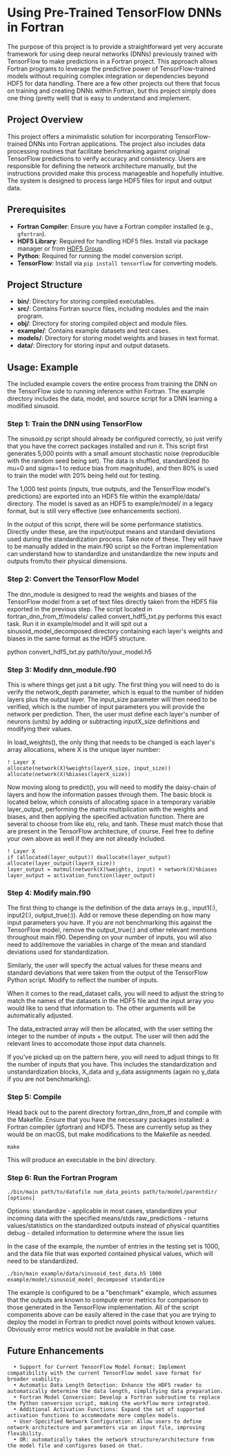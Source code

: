 # Using Pre-Trained TensorFlow DNNs in Fortran

The purpose of this project is to provide a straightforward yet very accurate framework for using deep neural networks (DNNs) previously trained with TensorFlow to make predictions in a Fortran project. This approach allows Fortran programs to leverage the predictive power of TensorFlow-trained models without requiring complex integration or dependencies beyond HDF5 for data handling. There are a few other projects out there that focus on training and creating DNNs within Fortran, but this project simply does one thing (pretty well) that is easy to understand and implement.

## Project Overview

This project offers a minimalistic solution for incorporating TensorFlow-trained DNNs into Fortran applications. The project also includes data processing routines that facilitate benchmarking against original TensorFlow predictions to verify accuracy and consistency. Users are responsible for defining the network architecture manually, but the instructions provided make this process manageable and hopefully intuitive. The system is designed to process large HDF5 files for input and output data.

## Prerequisites

- **Fortran Compiler**: Ensure you have a Fortran compiler installed (e.g., `gfortran`).
- **HDF5 Library**: Required for handling HDF5 files. Install via package manager or from [HDF5 Group](https://www.hdfgroup.org/downloads/hdf5/).
- **Python**: Required for running the model conversion script.
- **TensorFlow**: Install via `pip install tensorflow` for converting models.

## Project Structure

- **bin/**: Directory for storing compiled executables.
- **src/**: Contains Fortran source files, including modules and the main program.
- **obj/**: Directory for storing compiled object and module files.
- **example/**: Contains example datasets and test cases.
- **models/**: Directory for storing model weights and biases in text format.
- **data/**: Directory for storing input and output datasets.

## Usage: Example

The included example covers the entire process from training the DNN on the TensorFlow side to running inference within Fortran. The example directory includes the data, model, and source script for a DNN learning a modified sinusoid.

### Step 1: Train the DNN using TensorFlow

The sinusoid.py script should already be configured correctly, so just verify that you have the correct packages installed and run it. This script first generates 5,000 points with a small amount stochastic noise (reproducible with the random seed being set). The data is shuffled, standardized (to mu=0 and sigma=1 to reduce bias from magnitude), and then 80% is used to train the model with 20% being held out for testing. 

The 1,000 test points (inputs, true outputs, and the TensorFlow model's predictions) are exported into an HDF5 file within the example/data/ directory. The model is saved as an HDF5 to example/model/ in a legacy format, but is still very effective (see enhancements section).

In the output of this script, there will be some performance statistics. Directly under these, are the input/output means and standard deviations used during the standardization process. Take note of these. They will have to be manually added in the main.f90 script so the Fortran implementation can understand how to standardize and unstandardize the new inputs and outputs from/to their physical dimensions.

### Step 2: Convert the TensorFlow Model

The dnn_module is designed to read the weights and biases of the TensorFlow model from a set of text files directly taken from the HDF5 file exported in the previous step. The script located in fortran_dnn_from_tf/models/ called convert_hdf5_txt.py performs this exact task. Run it in example/model and it will spit out a sinusoid_model_decomposed directory containing each layer's weights and biases in the same format as the HDF5 structure.

   python convert_hdf5_txt.py path/to/your_model.h5

### Step 3: Modify dnn_module.f90

This is where things get just a bit ugly. The first thing you will need to do is verify the network_depth parameter, which is equal to the number of hidden layers plus the output layer. The input_size parameter will then need to be verified, which is the number of input parameters you will provide the network per prediction. Then, the user must define each layer's number of neurons (units) by adding or subtracting inputX_size definitions and modifying their values.

In load_weights(), the only thing that needs to be changed is each layer's array allocations, where X is the unique layer number:

    ! Layer X
    allocate(network(X)%weights(layerX_size, input_size))
    allocate(network(X)%biases(layerX_size))

Now moving along to predict(), you will need to modify the daisy-chain of layers and how the information passes through them. The basic block is located below, which consists of allocating space in a temporary variable layer_output, performing the matrix multiplication with the weights and biases, and then applying the specified activation function. There are several to choose from like elu, relu, and tanh. These must match those that are present in the TensorFlow architecture, of course. Feel free to define your own above as well if they are not already included.

    ! Layer X
    if (allocated(layer_output)) deallocate(layer_output)
    allocate(layer_output(layerX_size))
    layer_output = matmul(network(X)%weights, input) + network(X)%biases
    layer_output = activation_function(layer_output)

### Step 4: Modify main.f90

The first thing to change is the definition of the data arrays (e.g., input1(:), input2(:), output_true(:)). Add or remove these depending on how many input parameters you have. If you are not benchmarking this against the TensorFlow model, remove the output_true(:) and other relevant mentions throughout main.f90. Depending on your number of inputs, you will also need to add/remove the variables in charge of the mean and standard deviations used for standardization.

Similarly, the user will specify the actual values for these means and standard deviations that were taken from the output of the TensorFlow Python script. Modify to reflect the number of inputs.

When it comes to the read_dataset calls, you will need to adjust the string to match the names of the datasets in the HDF5 file and the input array you would like to send that information to. The other arguments will be automatically adjusted.

The data_extracted array will then be allocated, with the user setting the integer to the number of inputs + the output. The user will then add the relevant lines to accomodate those input data channels.

If you've picked up on the pattern here, you will need to adjust things to fit the number of inputs that you have. This includes the standardization and unstandardization blocks, X_data and y_data assignments (again no y_data if you are not benchmarking).

### Step 5: Compile

Head back out to the parent directory fortran_dnn_from_tf and compile with the Makefile. Ensure that you have the necessary packages installed: a Fortran compiler (gfortran) and HDF5. These are currently setup as they would be on macOS, but make modifications to the Makefile as needed.

    make

This will produce an executable in the bin/ directory.

### Step 6: Run the Fortran Program

    ./bin/main path/to/datafile num_data_points path/to/model/parentdir/ [options]

Options:
standardize - applicable in most cases, standardizes your incoming data with the specified means/stds
raw_predictions - returns values/statistics on the standardized outputs instead of physical quantities
debug - detailed information to determine where the issue lies

In the case of the example, the number of entries in the testing set is 1000, and the data file that was exported contained physical values, which will need to be standardized.

    ./bin/main example/data/sinusoid_test_data.h5 1000 example/model/sinusoid_model_decomposed standardize

The example is configured to be a "benchmark" example, which assumes that the outputs are known to compute error metrics for comparison to those generated in the TensorFlow implementation. All of the script components above can be easily altered in the case that you are trying to deploy the model in Fortran to predict novel points without known values. Obviously error metrics would not be available in that case.


## Future Enhancements

      •	Support for Current TensorFlow Model Format: Implement compatibility with the current TensorFlow model save format for broader usability.
      •	Automatic Data Length Detection: Enhance the HDF5 reader to automatically determine the data length, simplifying data preparation.
      •	Fortran Model Conversion: Develop a Fortran subroutine to replace the Python conversion script, making the workflow more integrated.
      •	Additional Activation Functions: Expand the set of supported activation functions to accommodate more complex models.
      •	User-Specified Network Configuration: Allow users to define network architecture and parameters via an input file, improving flexibility.
      •	OR: automatically takes the network structure/architecture from the model file and configures based on that.
